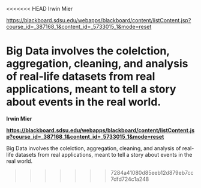<<<<<<< HEAD
Irwin Mier

https://blackboard.sdsu.edu/webapps/blackboard/content/listContent.jsp?course_id=_387168_1&content_id=_5733015_1&mode=reset

Big Data involves the colelction, aggregation, cleaning, and analysis of real-life datasets from real applications, meant to tell a story about events in the real world.
=======
**Irwin Mier** 

**https://blackboard.sdsu.edu/webapps/blackboard/content/listContent.jsp?course_id=_387168_1&content_id=_5733015_1&mode=reset**

Big Data involves the colelction, aggregation, cleaning, and analysis of real-life datasets from real applications, meant to tell a story about events in the real world.
>>>>>>> 7284a41080d85eeb12d879eb7cc7dfd724c1a248
